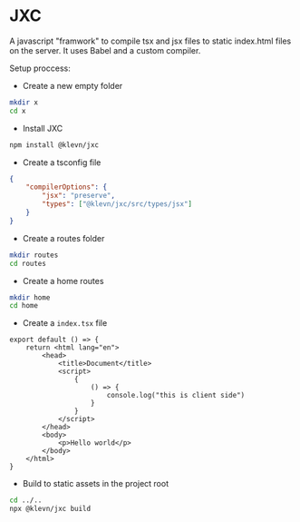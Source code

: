# JXC

A javascript "framwork" to compile tsx and jsx files to static index.html files on the server. It uses Babel and a custom compiler.

Setup proccess:

-   Create a new empty folder
```sh
mkdir x
cd x
```

- Install JXC 
```sh
npm install @klevn/jxc
```

-   Create a tsconfig file
```json
{
    "compilerOptions": {
        "jsx": "preserve",
        "types": ["@klevn/jxc/src/types/jsx"]
    }
}
```

- Create a routes folder
```sh
mkdir routes
cd routes
```

- Create a home routes
```sh
mkdir home
cd home
```

- Create a ```index.tsx``` file
```tsx
export default () => {
    return <html lang="en">
        <head>
            <title>Document</title>
            <script>
                {
                    () => {
                        console.log("this is client side")
                    }
                }
            </script>
        </head>
        <body>
            <p>Hello world</p>
        </body>
    </html>
}
```

- Build to static assets in the project root
```sh
cd ../..
npx @klevn/jxc build
```